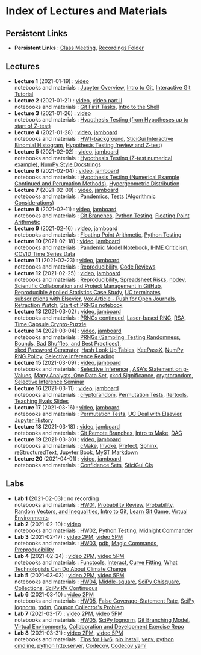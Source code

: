 # Index of Lectures and Materials

## Persistent Links

- **Persistent Links** : [Class Meeting](https://meet.google.com/obw-mykk-sny), [Recordings Folder](https://drive.google.com/drive/folders/1yrty9SUplj_8hA5OPO2kGxvelwhSK2u0?usp=sharing)


## Lectures
- **Lecture 1** (2021-01-19) : [video](https://drive.google.com/file/d/17d_muyiSVo3jBkZyTDSvddtSbMOH9UIC/view?usp=sharing)  
notebooks and materials : [Jupyter Overview](https://ucb-stat-159-s21.github.io/site/Notes/01/intro-jupyter-hub.html), [Intro to Git](https://ucb-stat-159-s21.github.io/site/Notes/01/index.html), [Interactive Git Tutorial](https://ucb-stat-159-s21.github.io/site/Notes/01/git-intro-concepts.html) 
- **Lecture 2** (2021-01-21) : [video](https://drive.google.com/file/d/1wCgzM2uk1Z8H05UQE7TSoq89rHZc-De2/view?usp=sharing), [video part II](https://drive.google.com/file/d/1AnSNpQyvkkLlbii-rHeawL6XulFM8MqZ/view?usp=sharing)  
notebooks and materials : [Git First Tasks](https://ucb-stat-159-s21.github.io/site/Notes/01/git-first-tasks.html),
[Intro to the Shell](https://ucb-stat-159-s21.github.io/site/Notes/01/intro-shell.html)
- **Lecture 3** (2021-01-26) : [video](https://drive.google.com/file/d/1-lI2zIaeBXOjPvCh2Qj-imYGxR364bWP/view?usp=sharing)  
notebooks and materials : [Hypothesis Testing (from Hypotheses up to start of Z-test)](https://ucb-stat-159-s21.github.io/site/Notes/tests.html#hypotheses)
- **Lecture 4** (2021-01-28) : [video](https://drive.google.com/file/d/1uWLVUEGo0BC5DG2OuWPw6pnECLpZWYyC/view?usp=sharing), [jamboard](https://jamboard.google.com/d/1IA1KQvn1vnqj1QfRxTn0vjiUytVjIjPDixoQD_f-_s0/edit?usp=sharing)  
notebooks and materials : [HW1-background](https://ucb-stat-159-s21.github.io/site/Hw/hw01-background.html), [SticiGui Interactive Binomial Histogram](https://www.stat.berkeley.edu/~stark/Java/Html/BinHist.htm), [Hypothesis Testing (review and Z-test)](https://ucb-stat-159-s21.github.io/site/Notes/tests.html#the-z-test)
- **Lecture 5** (2021-02-02) : [video](https://drive.google.com/file/d/11b9csghDrvewuFRkcWHawDQg7eOoy8a5/view?usp=sharing), [jamboard](https://jamboard.google.com/d/1_OaGVa4PNemrKWNukx2MHXA-Ur_MVWojzWr9YzCRRRo/edit?usp=sharing)  
notebooks and materials : [Hypothesis Testing (Z-test numerical example)](https://ucb-stat-159-s21.github.io/site/Notes/tests.html#numerical-example), [NumPy Style Docstrings](https://sphinxcontrib-napoleon.readthedocs.io/en/latest/example_numpy.html)
- **Lecture 6** (2021-02-04) : [video](https://drive.google.com/file/d/1fcNXIw76XshQROcdePgYn7lLxN6iQ4JV/view?usp=sharing), [jamboard](https://jamboard.google.com/d/1wMruc4BD59TmYnmdrASBxiEt-cMyaUWt7AaUqZ9FoYM/edit?usp=sharing)  
notebooks and materials : [Hypothesis Testing (Numerical Example Continued and Perumation Methods)](https://ucb-stat-159-s21.github.io/site/Notes/tests.html#an-exact-conditional-test-based-on-invariance-permutation-methods), [Hypergeometric Distribution](http://prob140.org/textbook/content/Chapter_06/04_The_Hypergeometric_Revisited.html)
- **Lecture 7** (2021-02-09) : [video](https://drive.google.com/file/d/19w01FBqOcP9PQv0ne4BWfPWiuHDXeQ9H/view?usp=sharing), [jamboard](https://jamboard.google.com/d/1r7KaAXxO4Oe322oCsC2vqldhzv2nM6Tv3UA7Edspv1k/edit?usp=sharing)   
notebooks and materials : [Pandemics](https://ucb-stat-159-s21.github.io/site/Notes/pandemic.html), [Tests (Algorithmic Considerations)](https://ucb-stat-159-s21.github.io/site/Notes/tests.html#algorithmic-considerations)
- **Lecture 8** (2021-02-11) : [video](https://drive.google.com/file/d/1m8eIQuwe9vEU9M4KVlQNfawNeERqOw27/view?usp=sharing), [jamboard](https://jamboard.google.com/d/1WtIndppxzUFdGG63uhM0wm9-OUZdhhykkQxqqG2eB9g/edit?usp=sharing)    
notebooks and materials : [Git Branches](https://git-scm.com/book/en/v2/Git-Branching-Branches-in-a-Nutshell), [Python Testing](http://carpentries-incubator.github.io/python-testing/), [Floating Point Arithmetic](https://docs.oracle.com/cd/E19957-01/806-3568/ncg_goldberg.html#674)
- **Lecture 9** (2021-02-16) : [video](https://drive.google.com/file/d/1ImcOtXxcZW8qjx0turOyn9duhKs1z1xz/view?usp=sharing), [jamboard](https://jamboard.google.com/d/1l1LEBy8t1jAz2COwQl9B-5QIcgiQMwnKiL1nPuH_CfQ/viewer)    
notebooks and materials : [Floating Point Arithmetic](https://ucb-stat-159-s21.github.io/site/Notes/TestingSoftware/numerical-issues.html),  [Python Testing](https://ucb-stat-159-s21.github.io/site/Notes/TestingSoftware/testing-tutorial.html)
- **Lecture 10** (2021-02-18) : [video](https://drive.google.com/file/d/1mYPQOcSssMbaBNL-B9RVPLYVJLBVZvqR/view?usp=sharing), [jamboard](https://jamboard.google.com/d/1IkD5Kyxm8Gy2CvcRXd4zExm0pifCF7XTTVeD-fo0wgg/edit?usp=sharing)   
notebooks and materials : [Pandemic Model Notebook](https://ucb-stat-159-s21.github.io/site/Notes/pandemic.html), [IHME Criticism](https://arxiv.org/abs/2004.04734), [COVID Time Series Data](https://github.com/CSSEGISandData/COVID-19/tree/master/csse_covid_19_data/csse_covid_19_time_series)
- **Lecture 11** (2021-02-23) : [video](https://drive.google.com/file/d/12SzayNWvAXwCyzMrK2MYK9u0TvqVMz94/view?usp=sharing), [jamboard](https://jamboard.google.com/d/1OYSi0PckRSm0MFpRRD4o33X17OtKdM049AX7z75twU8/edit?usp=sharing)   
notebooks and materials : [Reproducibility](https://www.stat.berkeley.edu/~stark/Seminars/repro.slides.pdf), [Code Reviews](http://fperez.org/py4science/code_reviews.html) 
- **Lecture 12** (2021-02-25) : [video](https://drive.google.com/file/d/19-v_tmqUTq05EIo3Q81zeo5aE8n1Q60S/view?usp=sharing), [jamboard](https://jamboard.google.com/d/1MYhuAv0WRzPDtockm3WJItBLxG1TzplN9r35C64X_zQ/edit?usp=sharing)   
notebooks and materials : [Reproducibility](https://www.stat.berkeley.edu/~stark/Seminars/repro.slides.pdf), [Spreadsheet Risks](http://eusprig.org/horror-stories.htm), [nbdev](https://www.fast.ai/2019/12/02/nbdev/), [Scientific Collaboration and Project Management in GitHub](https://rabernat.medium.com/scientific-collaboration-and-project-management-in-github-d74f2255ae5f), [Reproducible Applied Statistics Case Study](http://www.practicereproducibleresearch.org/case-studies/millmanOttoboniStark.html), [UC terminates subscriptions with Elsevier](https://news.lib.berkeley.edu/elsevier-outcome), [Vox Article - Push for Open Journals](https://www.vox.com/2016/3/4/11160540/timothy-gowers-discrete-analysis), [Retraction Watch](https://retractionwatch.com/), [Start of PRNGs notebook](https://ucb-stat-159-s21.github.io/site/Notes/pseudo-random.html)
- **Lecture 13** (2021-03-02) : [video](https://drive.google.com/file/d/1g6uZ9AaNVaHrujpTgUBxNaFM5JwNdGtp/view?usp=sharing), [jamboard](https://jamboard.google.com/d/1zTw9xP0ar3boBoiHDeOZ3EgdHjvepluWoLCsEvB5mIg/edit?usp=sharing)   
notebooks and materials : [PRNGs continued](https://ucb-stat-159-s21.github.io/site/Notes/pseudo-random.html), [Laser-based RNG](https://www.engadget.com/fastest-laser-random-number-generator-102542886.html?guccounter=1&guce_referrer=aHR0cHM6Ly93d3cuZ29vZ2xlLmNvbS8&guce_referrer_sig=AQAAALUzO2LACk3w1zoEHofKlbLTuh40jNkY4omZf7yEPgg4nkiuBxtnFCyoYhA3yB1iv7Mcrvowz8Wtrt5o-hT9ueV8AAZqd5hz1FTF9CwtuE5Yw64ow9u1pIWNyMODz73pS-DFQB9Khv8CBQ7t_InGBRw0XqifD59NH-RmVInyjmfK), [RSA](https://en.wikipedia.org/wiki/RSA_(cryptosystem)), [Time Capsule Crypto-Puzzle](https://people.csail.mit.edu/rivest/lcs35-puzzle-description.txt)
- **Lecture 14** (2021-03-04) : [video](https://drive.google.com/file/d/1D_U7Mu0iLlScseN_X_IUSBGxYn6mNGsN/view?usp=sharing), [jamboard](https://jamboard.google.com/d/1O3IbYHQWMsw9ZvY6uaThX5keWTjyUE3JagKQfpe9-KI/edit?usp=sharing)   
notebooks and materials : [PRNGs (Sampling, Testing Randomness, Bounds, Bad Shuffles, and Best Practices)](https://ucb-stat-159-s21.github.io/site/Notes/pseudo-random.html#random-sampling),    
[xkcd Password Generator](https://preshing.com/20110811/xkcd-password-generator/), [Hash Look Up Tables](https://md5decrypt.net/en/Sha256/), [KeePassX](https://www.keepassx.org/), [NumPy RNG Policy](https://numpy.org/neps/nep-0019-rng-policy.html), [Selective Inference Reading](https://hdsr.mitpress.mit.edu/pub/l39rpgyc/release/1) 
- **Lecture 15** (2021-03-09) : [video](https://drive.google.com/file/d/18d6Q9EEE2ZotwKaZRaef1HaQlWPBLW6F/view?usp=sharing), [jamboard](https://jamboard.google.com/d/1bIWMvWu-RSwafX4Gqc3gzUg2p_y6lRBQVnaZbANoLjo/edit?usp=sharing)   
notebooks and materials : [Selective Inference](https://hdsr.mitpress.mit.edu/pub/l39rpgyc/release/1) , [ASA's Statement on p-Values](https://www.tandfonline.com/doi/full/10.1080/00031305.2016.1154108), [Many Analysts, One Data Set](https://journals.sagepub.com/doi/10.1177/2515245917747646), [xkcd Significance](https://xkcd.com/882/), [cryptorandom](https://github.com/statlab/cryptorandom), [Selective Inference Seminar](https://www.selectiveinferenceseminar.com/)
- **Lecture 16** (2021-03-11) : [video](https://drive.google.com/file/d/1Tgjs2LFyWn-8nqUxws-afE5eX6_ETY8P/view?usp=sharing), [jamboard](https://jamboard.google.com/d/1YwAjj1zzC_krGE-8xujxlw63TOKRqbQXiHh_3d1r7FQ/edit?usp=sharing)   
notebooks and materials : [cryptorandom](https://github.com/statlab/cryptorandom/tree/main/cryptorandom), [Permutation Tests](https://ucb-stat-159-s21.github.io/site/Notes/permute-intro.html), [itertools](https://docs.python.org/3/library/itertools.html), [Teaching Evals Slides](https://www.stat.berkeley.edu/~stark/Seminars/setUCBED21.htm#56)
- **Lecture 17** (2021-03-16) : [video](https://drive.google.com/file/d/1ON5aXrUpD1xg8XCDtrKVF7LiNV_OMLvX/view?usp=sharing), [jamboard](https://jamboard.google.com/d/1iQdlCoCt_XgHWcWrkoIsdqZN3u_ypXFyvXFUMmMHegI/edit?usp=sharing)    
notebooks and materials : [Permutation Tests](https://ucb-stat-159-s21.github.io/site/Notes/permute-intro.html), [UC Deal with Elsevier](https://news.berkeley.edu/2021/03/16/ucs-deal-with-elsevier-what-it-took-what-it-means-why-it-matters/), [Jupyter History](https://www.techrepublic.com/article/jupyter-has-revolutionized-data-science-and-it-started-with-a-chance-meeting-between-two-students/)
- **Lecture 18** (2021-03-18) : [video](https://drive.google.com/file/d/1H1UsqSrFratPKcmAbv-nrDAtpA3kdqtc/view?usp=sharing), [jamboard](https://jamboard.google.com/d/1IHC1f7LF24T8iFaOGV6qFK1epNTI67QP-fG2s6MMGAI/edit?usp=sharing)   
notebooks and materials : [Git Remote Branches](https://git-scm.com/book/en/v2/Git-Branching-Remote-Branches), [Intro to Make](https://www.gnu.org/software/make/manual/make.html#Introduction), [DAG](https://en.wikipedia.org/wiki/Directed_acyclic_graph)
- **Lecture 19** (2021-03-30) : [video](https://drive.google.com/file/d/1BDNo8BLySHUqVAtWiXtVhPEritPhDYJh/view?usp=sharing), [jamboard](https://jamboard.google.com/d/1GbAvqBUq8qy8kfgBmB7PDGz6tKyoS3GAIFKOeCzbSxc/edit?usp=sharing)   
notebooks and materials : [cMake](https://cmake.org/), [Invoke](http://www.pyinvoke.org/), [Prefect](https://www.prefect.io/), [Sphinx](https://www.sphinx-doc.org/en/master/), [reStructuredText](https://docutils.sourceforge.io/rst.html), [Jupyter Book](https://jupyterbook.org/intro.html), [MyST Markdown](https://jupyterbook.org/content/myst.html)
- **Lecture 20** (2021-04-01) : [video](https://drive.google.com/file/d/1dwKvtpYruIT3UNUOXAVOAazvKyXZYRnq/view?usp=sharing), [jamboard](https://jamboard.google.com/d/1zpFBN9iLoRWn3_2WtKLNZ6-DbIv0r7JtyaYYLSQKBoU/edit?usp=sharing)   
notebooks and materials : [Confidence Sets](https://ucb-stat-159-s21.github.io/site/Notes/confidence-sets.html), [SticiGui CIs](https://www.stat.berkeley.edu/~stark/Java/Html/Ci.htm)


## Labs
- **Lab 1** (2021-02-03) : no recording   
notebooks and materials : [HW01](https://ucb-stat-159-s21.github.io/site/Hw/hw01-background.html),
[Probability Review](https://ucb-stat-159-s21.github.io/site/Notes/setsCombinatorics.html), [Probability, Random Vectors, and Inequalities](https://ucb-stat-159-s21.github.io/site/Notes/probVectors.html), [Intro to Git](https://github.com/berkeley-scf/tutorial-git-basics/blob/master/git-intro.md), [Learn Git Game](https://learngitbranching.js.org/), [Virtual Environments](https://docs.python.org/3/library/venv.html)
- **Lab 2** (2021-02-10) : [video](https://drive.google.com/file/d/1gIu3OhxD2IqqH77aJZNbj6RT7iMrcd_l/view?usp=sharing)   
notebooks and materials : [HW02](https://ucb-stat-159-s21.github.io/site/Hw/hw02-election-fraud.html), [Python Testing](http://carpentries-incubator.github.io/python-testing/), [Midnight Commander](https://midnight-commander.org/wiki/doc/common/actions)
- **Lab 3** (2021-02-17) : [video 2PM](https://drive.google.com/file/d/1u-9Ii0h8FGToeobrb7jYBNxJvwDr7iDr/view?usp=sharing), [video 5PM](https://drive.google.com/file/d/1S10LugTVQ76zC7-LnT_favZFY9etRJy_/view?usp=sharing)    
notebooks and materials : [HW03](https://ucb-stat-159-s21.github.io/site/Hw/hw03-testing.html), [pdb](https://docs.python.org/3/library/pdb.html#debugger-commands), [Magic Commands](https://ipython.readthedocs.io/en/stable/interactive/magics.html), [Preproducibility](https://www.nature.com/articles/d41586-018-05256-0)
- **Lab 4** (2021-02-24) : [video 2PM](https://drive.google.com/file/d/1mI0aOsDN-COSb4wfBVlRnmNPIjwAuCCl/view?usp=sharing), [video 5PM](https://drive.google.com/file/d/1HlJsAfwpwhuzqbaXpWvS__oJH10GVub2/view?usp=sharing)   
notebooks and materials : [Functools](https://docs.python.org/3/library/functools.html), [Interact](https://ipywidgets.readthedocs.io/en/latest/examples/Using%20Interact.html), [Curve Fitting](https://docs.scipy.org/doc/scipy/reference/generated/scipy.optimize.curve_fit.html), [What Technologists Can Do About Climate Change](http://worrydream.com/ClimateChange/#tools)
- **Lab 5** (2021-03-03) : [video 2PM](https://drive.google.com/file/d/1p2V9txj0X9mKoH9UUVzm5T-To--HUutE/view?usp=sharing), [video 5PM](https://drive.google.com/file/d/1cXBRihZ1eSGzS2nMRdOhV2QMgBD-nAaP/view?usp=sharing)   
notebooks and materials : [HW04](https://ucb-stat-159-s21.github.io/site/Hw/hw04-phil-sci-covid.html), [Middle-square](https://en.wikipedia.org/wiki/Middle-square_method), [SciPy Chisquare](https://docs.scipy.org/doc/scipy/reference/generated/scipy.stats.chisquare.html#scipy.stats.chisquare), [Collections](https://docs.python.org/3/library/collections.html),  [SciPy RV Continuous](https://docs.scipy.org/doc/scipy/reference/generated/scipy.stats.rv_continuous.html#scipy.stats.rv_continuous)
- **Lab 6** (2021-03-10) : [video 2PM](https://drive.google.com/file/d/1wOV_RX38Q9k1qQIlZR-sq90qjjDFg4AF/view?usp=sharing)    
notebooks and materials : [HW05](https://ucb-stat-159-s21.github.io/site/Hw/hw05-selection-outliers.html), [False Coverage-Statement Rate](http://www.math.tau.ac.il/~yekutiel/papers/JASA%20FCR%20prints.pdf), [SciPy lognorm](https://docs.scipy.org/doc/scipy/reference/generated/scipy.stats.lognorm.html), [tqdm](https://tqdm.github.io/), [Coupon Collector's Problem](https://en.wikipedia.org/wiki/Coupon_collector%27s_problem)
- **Lab 7** (2021-03-17) : [video 2PM](https://drive.google.com/file/d/1w2zcZxdUf4B_RjPeKv9mM3MeVMCqsJko/view?usp=sharing), [video 5PM](https://drive.google.com/file/d/1cy0SHB_0TLoaoDTbjQpErY-uh6Egkr8C/view?usp=sharing)   
notebooks and materials : [HW05](https://ucb-stat-159-s21.github.io/site/Hw/hw05-selection-outliers.html), [SciPy lognorm](https://docs.scipy.org/doc/scipy/reference/generated/scipy.stats.lognorm.html), [Git Branching Model](https://nvie.com/posts/a-successful-git-branching-model/), [Virtual Environments](https://docs.python.org/3/library/venv.html), [Collaboration and Development Exercise Repo](https://github.com/Dmacracy/st159_Lab7)
- **Lab 8** (2021-03-31) : [video 2PM](https://drive.google.com/file/d/1wGD0zC5eqKpFCQEECATdVYKwqYkbgpT3/view?usp=sharing), [video 5PM](https://drive.google.com/file/d/11AVciK7dr3Ky4hJjh3k3ac_oPNLGUrvD/view?usp=sharing)   
notebooks and materials : [Tips for Hw6](https://ucb-stat-159-s21.github.io/site/Hw/hw06-cryptorandom-tips.html), [pip install](https://pip.pypa.io/en/stable/reference/pip_install/), [venv](https://docs.python.org/3/library/venv.html), [python cmdline](https://docs.python.org/3/using/cmdline.html), [python http.server](https://docs.python.org/3/library/http.server.html), [Codecov](https://docs.codecov.io/docs), [Codecov yaml](https://docs.codecov.io/docs/codecov-yaml)
